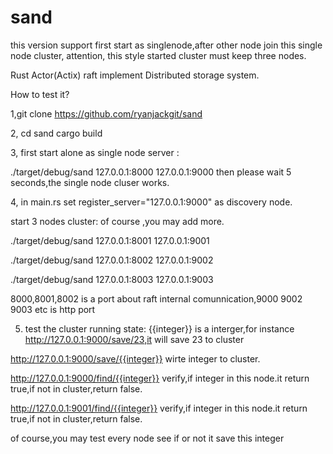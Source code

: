 # sand 
 this version support first start as singlenode,after other node join this single node cluster,
 attention, this style started cluster must keep three nodes.

Rust Actor(Actix)  raft  implement Distributed storage system.

How to test it?

1,git clone https://github.com/ryanjackgit/sand

2, cd sand 
 cargo build

3, 
first start alone as single node server :

./target/debug/sand 127.0.0.1:8000 127.0.0.1:9000
then please wait 5 seconds,the single node cluser works.

4,  in main.rs set register_server="127.0.0.1:9000" as discovery node.
 
 start 3 nodes cluster: of course ,you may add more.



./target/debug/sand 127.0.0.1:8001 127.0.0.1:9001

./target/debug/sand 127.0.0.1:8002 127.0.0.1:9002

./target/debug/sand 127.0.0.1:8003 127.0.0.1:9003

8000,8001,8002 is a port about raft  internal comunnication,9000 9002 9003 etc is http port

5. test the cluster running state:  {{integer}} is a interger,for instance http://127.0.0.1:9000/save/23,it will save 23 to cluster

http://127.0.0.1:9000/save/{{integer}}  wirte  integer to cluster.

http://127.0.0.1:9000/find/{{integer}}  verify,if integer in this node.it return true,if not in cluster,return false.

http://127.0.0.1:9001/find/{{integer}}  verify,if integer in this node.it return true,if not in cluster,return false.

of course,you may test every node see if or not it save this integer


